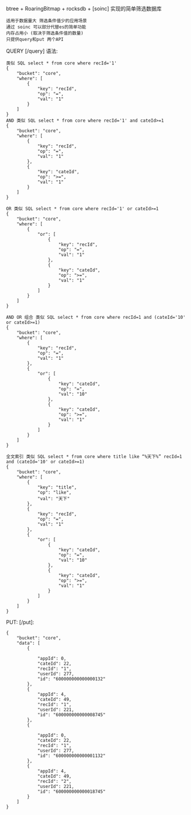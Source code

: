 btree + RoaringBitmap + rocksdb + [soinc] 实现的简单筛选数据库 

    适用于数据量大 筛选条件值少的应用场景
    通过 soinc 可以部分代替es的简单功能
    内存占用小 (取决于筛选条件值的数量) 
    只提供query和put 两个API

 QUERY [/query] 语法:

    类似 SQL select * from core where recId='1'
    {
        "bucket": "core",
        "where": [
            {
                "key": "recId",
                "op": "=",
                "val": "1"
            }
        ]
    }
    AND 类似 SQL select * from core where recId='1' and cateId>=1
    {
        "bucket": "core",
        "where": [
            {
                "key": "recId",
                "op": "=",
                "val": "1"
            },
            {
                "key": "cateId",
                "op": ">=",
                "val": "1"
            }
        ]
    }

    OR 类似 SQL select * from core where recId='1' or cateId>=1
    {
        "bucket": "core",
        "where": [
            {
                "or": [
                    {
                        "key": "recId",
                        "op": "=",
                        "val": "1"
                    },
                    {
                        "key": "cateId",
                        "op": ">=",
                        "val": "1"
                    }
                ]
            }
        ]
    }

    AND OR 组合 类似 SQL select * from core where recId=1 and (cateId='10' or cateId>=1)
    {
        "bucket": "core",
        "where": [
            {
                "key": "recId",
                "op": "=",
                "val": "1"
            },
            {
                "or": [
                    {
                        "key": "cateId",
                        "op": "=",
                        "val": "10"
                    },
                    {
                        "key": "cateId",
                        "op": ">=",
                        "val": "1"
                    }
                ]
            }
        ]
    }

    全文索引 类似 SQL select * from core where title like “%天下%” recId=1 and (cateId='10' or cateId>=1)
    {
        "bucket": "core",
        "where": [
            {
                "key": "title",
                "op": "like",
                "val": "天下"
            },
            {
                "key": "recId",
                "op": "=",
                "val": "1"
            },
            {
                "or": [
                    {
                        "key": "cateId",
                        "op": "=",
                        "val": "10"
                    },
                    {
                        "key": "cateId",
                        "op": ">=",
                        "val": "1"
                    }
                ]
            }
        ]
    }


  PUT: [/put]:

    {
        "bucket": "core",
        "data": [
            {
                
                "appId": 0,
                "cateId": 22,
                "recId": "1",
                "userId": 277,
                "id": "600000000000000132"
            },
            {
                "appId": 4,
                "cateId": 49,
                "recId": "1",
                "userId": 221,
                "id": "600000000000008745"
            },
            {
                
                "appId": 0,
                "cateId": 22,
                "recId": "1",
                "userId": 277,
                "id": "600000000000001132"
            },
            {
                "appId": 4,
                "cateId": 49,
                "recId": "2",
                "userId": 221,
                "id": "600000000000018745"
            }
        ]
    }